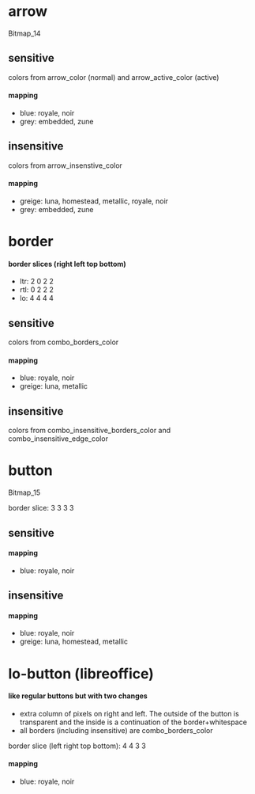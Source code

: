 # arrow

Bitmap_14

## sensitive

colors from arrow_color (normal) and arrow_active_color (active)

#### mapping
* blue: royale, noir
* grey: embedded, zune

## insensitive

colors from arrow_insenstive_color

#### mapping
* greige: luna, homestead, metallic, royale, noir
* grey: embedded, zune

# border

#### border slices (right left top bottom)
* ltr: 2 0 2 2
* rtl: 0 2 2 2
* lo: 4 4 4 4

## sensitive

colors from combo_borders_color

#### mapping
* blue: royale, noir
* greige: luna, metallic

## insensitive

colors from combo_insensitive_borders_color and combo_insensitive_edge_color

# button

Bitmap_15

border slice: 3 3 3 3

## sensitive

#### mapping
* blue: royale, noir

## insensitive

#### mapping
* blue: royale, noir
* greige: luna, homestead, metallic

# lo-button (libreoffice)

#### like regular buttons but with two changes
* extra column of pixels on right and left. The outside of the button is transparent and the inside is a continuation of the border+whitespace
* all borders (including insensitive) are combo_borders_color

border slice (left right top bottom): 4 4 3 3

#### mapping
* blue: royale, noir

